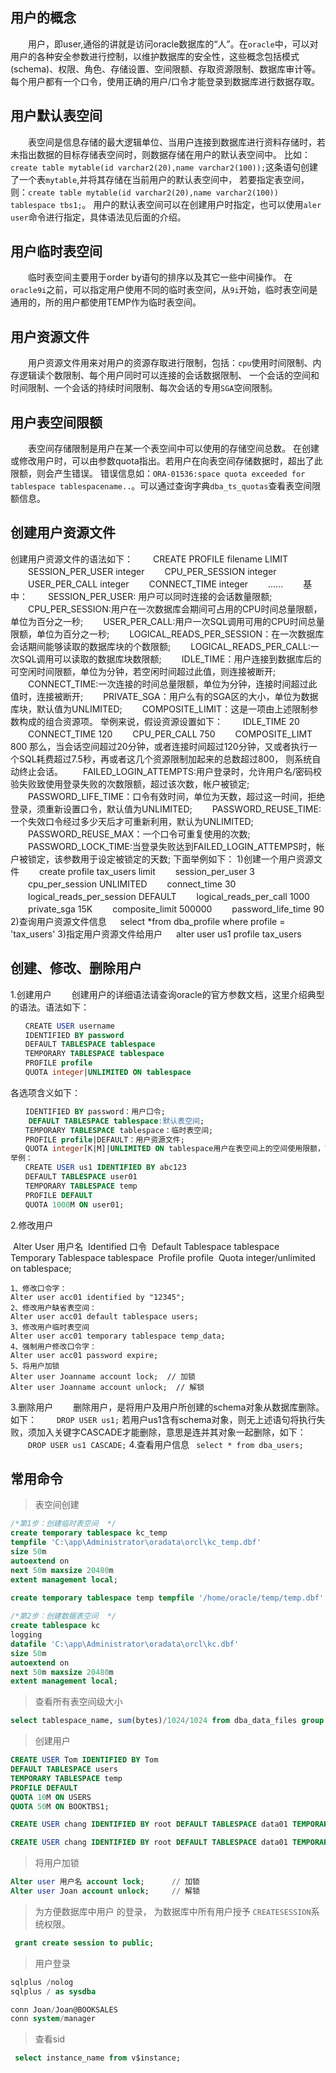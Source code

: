 ## 用户的概念
　　用户，即user,通俗的讲就是访问oracle数据库的“人”。在`oracle`中，可以对用户的各种安全参数进行控制，以维护数据库的安全性，这些概念包括模式(schema)、权限、角色、存储设置、空间限额、存取资源限制、数据库审计等。每个用户都有一个口令，使用正确的用户/口令才能登录到数据库进行数据存取。

## 用户默认表空间
　　表空间是信息存储的最大逻辑单位、当用户连接到数据库进行资料存储时，若未指出数据的目标存储表空间时，则数据存储在用户的默认表空间中。
比如：`create table mytable(id varchar2(20),name varchar2(100));`这条语句创建了一个表`mytable`,并将其存储在当前用户的默认表空间中，
若要指定表空间，则：`create table mytable(id varchar2(20),name varchar2(100)) tablespace tbs1;`。
用户的默认表空间可以在创建用户时指定，也可以使用`aler user`命令进行指定，具体语法见后面的介绍。

## 用户临时表空间
　　临时表空间主要用于order by语句的排序以及其它一些中间操作。
在`oracle9i`之前，可以指定用户使用不同的临时表空间，从`9i`开始，临时表空间是通用的，所的用户都使用TEMP作为临时表空间。

## 用户资源文件
　　用户资源文件用来对用户的资源存取进行限制，包括：`cpu`使用时间限制、内存逻辑读个数限制、每个用户同时可以连接的会话数据限制、
一个会话的空间和时间限制、一个会话的持续时间限制、每次会话的专用`SGA`空间限制。

## 用户表空间限额
　　表空间存储限制是用户在某一个表空间中可以使用的存储空间总数。
在创建或修改用户时，可以由参数quota指出。若用户在向表空间存储数据时，超出了此限额，则会产生错误。
错误信息如：`ORA-01536:space quota exceeded for tablespace tablespacename..`。可以通过查询字典`dba_ts_quotas`查看表空间限额信息。

##  创建用户资源文件

创建用户资源文件的语法如下：
　　CREATE PROFILE filename LIMIT
　　SESSION_PER_USER integer
　　CPU_PER_SESSION integer
　　USER_PER_CALL integer
　　CONNECT_TIME integer
　　......
　　基中：
　　SESSION_PER_USER: 用户可以同时连接的会话数量限额;
　　CPU_PER_SESSION:用户在一次数据库会期间可占用的CPU时间总量限额，单位为百分之一秒;
　　USER_PER_CALL:用户一次SQL调用可用的CPU时间总量限额，单位为百分之一秒;
　　LOGICAL_READS_PER_SESSION：在一次数据库会话期间能够读取的数据库块的个数限额;
　　LOGICAL_READS_PER_CALL:一次SQL调用可以读取的数据库块数限额;
　　IDLE_TIME：用户连接到数据库后的可空闲时间限额，单位为分钟，若空闲时间超过此值，则连接被断开;
　　CONNECT_TIME:一次连接的时间总量限额，单位为分钟，连接时间超过此值时，连接被断开;
　　PRIVATE_SGA：用户么有的SGA区的大小，单位为数据库块，默认值为UNLIMITED;
　　COMPOSITE_LIMIT：这是一项由上述限制参数构成的组合资源项。
举例来说，假设资源设置如下：
　　IDLE_TIME 20
　　CONNECT_TIME 120
　　CPU_PER_CALL 750
　　COMPOSITE_LIMT 800
那么，当会话空间超过20分钟，或者连接时间超过120分钟，又或者执行一个SQL耗费超过7.5秒，再或者这几个资源限制加起来的总数超过800，
则系统自动终止会话。
　　FAILED_LOGIN_ATTEMPTS:用户登录时，允许用户名/密码校验失败致使用登录失败的次数限额，超过该次数，帐户被锁定;
　　PASSWORD_LIFE_TIME：口令有效时间，单位为天数，超过这一时间，拒绝登录，须重新设置口令，默认值为UNLIMITED;
　　PASSWORD_REUSE_TIME:一个失效口令经过多少天后才可重新利用，默认为UNLIMITED;
　　PASSWORD_REUSE_MAX：一个口令可重复使用的次数;
　　PASSWORD_LOCK_TIME:当登录失败达到FAILED_LOGIN_ATTEMPS时，帐户被锁定，该参数用于设定被锁定的天数;
下面举例如下：
1)创建一个用户资源文件
　　create profile tax_users limit
　　session_per_user 3
　　cpu_per_session UNLIMITED
　　connect_time 30
　　logical_reads_per_session DEFAULT
　　logical_reads_per_call 1000
　　private_sga 15K
　　composite_limit 500000
　　password_life_time 90
2)查询用户资源文件信息
　  select *from dba_profile where profile = 'tax_users'
3)指定用户资源文件给用户
　  alter user us1 profile tax_users

##  创建、修改、删除用户
1.创建用户
　　创建用户的详细语法请查询oracle的官方参数文档，这里介绍典型的语法。语法如下：
```sql
　　CREATE USER username
　　IDENTIFIED BY password
　　DEFAULT TABLESPACE tablespace
　　TEMPORARY TABLESPACE tablespace
　　PROFILE profile
　　QUOTA integer|UNLIMITED ON tablespace
```
各选项含义如下：
```sql
　　IDENTIFIED BY password：用户口令;
    DEFAULT TABLESPACE tablespace:默认表空间;
　　TEMPORARY TABLESPACE tablespace：临时表空间;
　　PROFILE profile|DEFAULT：用户资源文件;
　　QUOTA integer[K|M]|UNLIMITED ON tablespace用户在表空间上的空间使用限额，可以指定多个表空间的限额。
举例：
　　CREATE USER us1 IDENTIFIED BY abc123
　　DEFAULT TABLESPACE user01
　　TEMPORARY TABLESPACE temp
　　PROFILE DEFAULT
　　QUOTA 1000M ON user01;
```
2.修改用户

​    Alter User 用户名
​    Identified 口令
​    Default Tablespace tablespace
​    Temporary Tablespace tablespace
​    Profile profile
​    Quota integer/unlimited on tablespace;

    1、修改口令字：
    Alter user acc01 identified by "12345";
    2、修改用户缺省表空间：
    Alter user acc01 default tablespace users;
    3、修改用户临时表空间
    Alter user acc01 temporary tablespace temp_data;
    4、强制用户修改口令字：
    Alter user acc01 password expire;
    5、将用户加锁
    Alter user Joanname account lock;  // 加锁
    Alter user Joanname account unlock;  // 解锁
3.删除用户
　　删除用户，是将用户及用户所创建的schema对象从数据库删除。如下：
　　`DROP USER us1;`
        若用户us1含有schema对象，则无上述语句将执行失败，须加入关键字CASCADE才能删除，意思是连并其对象一起删除，如下：
　　`DROP USER us1 CASCADE;`
4.查看用户信息
        ` select * from dba_users;`

## 常用命令

> 表空间创建

```sql
/*第1步：创建临时表空间  */
create temporary tablespace kc_temp
tempfile 'C:\app\Administrator\oradata\orcl\kc_temp.dbf' 
size 50m  
autoextend on  
next 50m maxsize 20480m  
extent management local;  

create temporary tablespace temp tempfile '/home/oracle/temp/temp.dbf' size 50m autoextend on next 50m maxsize 20480m extent management local;  
 
/*第2步：创建数据表空间  */
create tablespace kc  
logging  
datafile 'C:\app\Administrator\oradata\orcl\kc.dbf' 
size 50m  
autoextend on  
next 50m maxsize 20480m  
extent management local; 
```

> 查看所有表空间级大小

```sql
select tablespace_name, sum(bytes)/1024/1024 from dba_data_files group by tablespace_name;
```

> 创建用户

```sql
CREATE USER Tom IDENTIFIED BY Tom
DEFAULT TABLESPACE users
TEMPORARY TABLESPACE temp
PROFILE DEFAULT
QUOTA 10M ON USERS
QUOTA 50M ON BOOKTBS1;

CREATE USER chang IDENTIFIED BY root DEFAULT TABLESPACE data01 TEMPORARY TABLESPACE temp QUOTA 10M ON USERS QUOTA 20M ON BOOKTBS2;

CREATE USER chang IDENTIFIED BY root DEFAULT TABLESPACE data01 TEMPORARY TABLESPACE temp;
```

> 将用户加锁
```sql
Alter user 用户名 account lock;      // 加锁
Alter user Joan account unlock;     // 解锁
```

> 为方便数据库中用户 的登录， 为数据库中所有用户授予 `CREATESESSION`系统权限。

```sql
 grant create session to public;
```

> 用户登录

```sql
sqlplus /nolog
sqlplus / as sysdba

conn Joan/Joan@BOOKSALES
conn system/manager
```

> 查看sid

```sql
 select instance_name from v$instance;
```

